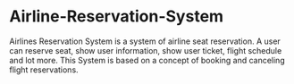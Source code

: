 # Airline-Reservation-System
Airlines Reservation System is a system of airline seat reservation. A user can reserve seat, show user information, show user ticket, flight schedule and lot more. This System is based on a concept of booking and canceling flight reservations. 
